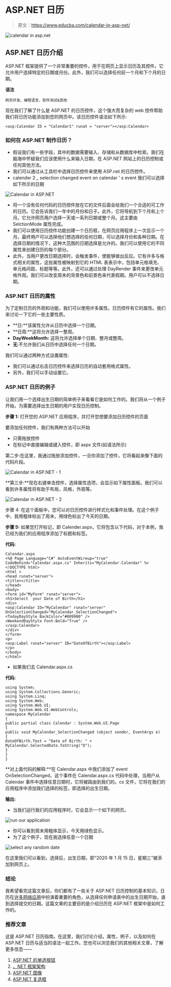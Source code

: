 # ASP.NET 日历

> 原文：<https://www.educba.com/calendar-in-asp-net/>

![calendar in asp.net](img/55fc05eb87a7da2326890ebc7b6531ab.png)



## ASP.NET 日历介绍

ASP.NET 框架提供了一个非常重要的控件，用于在网页上显示日历及其控件。它允许用户选择特定的日期或月份。此外，我们可以选择任何前一个月和下个月的日期。

**语法**

<small>网页开发、编程语言、软件测试&其他</small>

现在我们了解了什么是 ASP.NET 的日历控件，这个强大而复杂的 web 控件帮助我们将日历功能添加到您的网页中。该日历控件语法如下所示:

```
<asp:Calendar ID = "Calendar1" runat = "server"></asp:Calendar>
```

### 如何在 ASP.NET 制作日历？

*   假设我们有一些字段，其中的数据需要输入、存储和从数据库中检索。我们在脑海中怀疑我们应该使用什么来输入日期，在 ASP.NET 网站上的日历控制或任何其他方法。
*   我们可以通过从工具栏中选择日历控件来使用 ASP.net 的日历控件。
*   calender 2 _ selection changed event on calendar ' s event 我们可以选择如下所示的日期

![Calendar in ASP.NET](img/f1f529ae146981d5ae1e13500e53ba4c.png)



*   将一个没有任何代码的日历控件放在它的文件后面会给我们一个合适的可工作的日历。它会告诉我们一年中的月份和日子。此外，它将导航到下个月和上个月。它允许网页用户选择一天或一系列日期或整个月。这主要由 SelctionMode 属性完成。
*   我们可以使用日历控件功能创建一个日历框，在网页应用程序上一次显示一个月。最终用户可以选择他们想选择的任何日期，可以选择月份和各种日期。在选择日期的情况下，这种大范围的日期选择是允许的。我们可以使用它的不同属性来创建日历的每个部分。
*   此外，当用户更改日期选择时，会触发事件，使能够做出反应。它有许多与格式相关的属性，这些属性被映射到它的 HTML 表表示中，包括单元格填充、单元格间距、标题等等。此外，还可以通过处理 DayRender 事件来更改单元格外观。我们可以改变周末的背景色和前景色来代表假期。用户可以不选择日期。

### ASP.NET 日历的属性

为了定制日历的外观和功能，我们可以使用许多属性。日历控件有它的属性。我们来讨论一下它的一些主要性质。

*   **日:**该属性允许从日历中选择一个日期。
*   **日周:**这将允许选择一整周。
*   **DayWeekMonth:** 这将允许选择单个日期、整月或整周。
*   **无**:不允许我们从日历中选择任何一个日期。

我们可以通过两种方式设置属性:

*   我们可以通过右击日历控件来选择日历的自动套用格式属性。
*   另外，我们可以手动设置它。

### ASP.NET 日历的例子

让我们用一个选择出生日期的简单例子来看看它是如何工作的。我们将从一个例子开始，为需要选择出生日期的用户实现日历控制。

**步骤 1:** 打开您的 ASP.NET 应用程序，并打开您想要添加日历控件的页面

要添加任何控件，我们有两种方法可以开始

*   只需拖放控件
*   在标记中直接编辑或键入控件，即 aspx 文件(如语法所示)

第二步:在这里，我通过拖放添加控件，一旦你添加了控件，它将看起来像下面的代码片段。

![Calendar in ASP.NET - 1](img/dae2912b47a4798a2b868ac239fa7e7b.png)



**第三步:**现在右键单击控件，选择属性选项，会显示如下属性面板。我们可以看到许多属性将有助于布局，风格，外观等。

![Calendar in ASP.NET - 2](img/de7bac78608f7369467dd847e3e1ec04.png)



步骤 4: 在这个面板中，您可以对日历控件进行样式化和事件处理。在这个例子中，我用粗体标出了周末，用绿色标出了今天的日期。

**步骤 5:** 如果您打开标记，即 Calender.aspx，它将包含以下代码，对于本例，我已经为我们的应用程序添加了标题和标签。

**代码:**

```
Calendar.aspx
<%@ Page Language="C#" AutoEventWireup="true" CodeBehind="Calendar.aspx.cs" Inherits="MyCalendar.Calendar" %>
<!DOCTYPE html>
<html >
<head runat="server">
<title></title>
</head>
<body>
<form id="MyForm" runat="server">
<h1>Select  your Date of Birth</h1>
<div>
<asp:Calendar ID="MyCalendar" runat="server" OnSelectionChanged="MyCalendar_SelectionChanged">
<TodayDayStyle BackColor="#009900" />
<WeekendDayStyle Font-Bold="True" />
</asp:Calendar>
</div>
</form>
<p>
<asp:Label runat="server" ID="DateOfBirth"></asp:Label>
</p>
</body>
</html>
```

*   如果我们去 Calendar.aspx.cs

**代码:**

```
using System;
using System.Collections.Generic;
using System.Linq;
using System.Web;
using System.Web.UI;
using System.Web.UI.WebControls;
namespace MyCalendar
{
public partial class Calendar : System.Web.UI.Page
{
public void MyCalendar_SelectionChanged (object sender, EventArgs e)
{
DateOfBirth.Text = "Date of Birth: " + MyCalendar.SelectedDate.ToString("D");
}
}
}
```

**对上面代码的解释:**在 Calendar.aspx 中我们添加了 event OnSelectionChanged，这个事件在 Calendar.aspx.cs 代码中处理，当用户从 Calendar 事件中选择任意日期时，它将被路由到我们的。cs 文件，它将在我们的应用程序中添加我们选择的标签，即选择的出生日期。

**输出:**

*   当我们运行我们的应用程序时，它会显示一个如下的网页。

![run our application](img/083180186f3f1951365f9c23dbb2b095.png)



*   你可以看到周末用粗体显示，今天用绿色显示。
*   为了这个例子，现在我选择任意一个日期

![select any random date](img/7920e8e950dea09e919850a458c71504.png)



在这里我们可以看到，选择后，出生日期，即“2020 年 1 月 15 日，星期三”被添加到网页上。

### 结论

我希望看完这篇文章后，你们都有了一些关于 ASP.NET 日历控制的基本知识。日历在[许多网络应用](https://www.educba.com/what-is-web-application/)中扮演着重要的角色，从选择任何申请表中的出生日期开始，直到选择提交的日期。这篇文章的主要目的是介绍日历在 ASP.NET 框架中是如何工作的。

### 推荐文章

这是 ASP.NET 日历指南。在这里，我们讨论介绍，属性，例子，以及如何在 ASP.NET 日历与适当的语法一起工作。您也可以浏览我们的其他相关文章，了解更多信息——

1.  [ASP.NET 的单选按钮](https://www.educba.com/radio-button-in-asp-dot-net/)
2.  [。NET 框架架构](https://www.educba.com/dot-net-framework-architecture/)
3.  [ASP.NET 图像](https://www.educba.com/asp-dot-net-image/)
4.  [ASP.NET 复选框](https://www.educba.com/asp-dot-net-checkbox/)